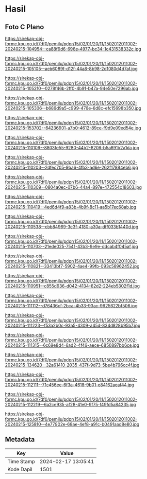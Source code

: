 # Hasil

## Foto C Plano

https://sirekap-obj-formc.kpu.go.id/7df0/pemilu/pdpr/15/02/01/20/11/1502012011002-20240215-104954--ca88f9d6-696e-4977-bc34-1c431538332c.jpg

https://sirekap-obj-formc.kpu.go.id/7df0/pemilu/pdpr/15/02/01/20/11/1502012011002-20240215-105105--aeb6089f-d12f-44a8-8b98-2d1080d4d7af.jpg

https://sirekap-obj-formc.kpu.go.id/7df0/pemilu/pdpr/15/02/01/20/11/1502012011002-20240215-105210--0278f46b-2ff0-4b91-b47a-94e50e7296ab.jpg

https://sirekap-obj-formc.kpu.go.id/7df0/pemilu/pdpr/15/02/01/20/11/1502012011002-20240215-105306--b686d9a5-c999-476e-8d8c-efc15698b350.jpg

https://sirekap-obj-formc.kpu.go.id/7df0/pemilu/pdpr/15/02/01/20/11/1502012011002-20240215-153702--64236901-a7b0-4612-89ce-f9d9e09ed54e.jpg

https://sirekap-obj-formc.kpu.go.id/7df0/pemilu/pdpr/15/02/01/20/11/1502012011002-20240215-110106--8803fe55-9280-44b2-8206-b5a891b2a1da.jpg

https://sirekap-obj-formc.kpu.go.id/7df0/pemilu/pdpr/15/02/01/20/11/1502012011002-20240215-110203--2dfec705-9ba6-4fb3-ad6e-262f17884eb6.jpg

https://sirekap-obj-formc.kpu.go.id/7df0/pemilu/pdpr/15/02/01/20/11/1502012011002-20240215-110309--0804a0ec-07b6-44a4-897e-472554c18603.jpg

https://sirekap-obj-formc.kpu.go.id/7df0/pemilu/pdpr/15/02/01/20/11/1502012011002-20240215-110419--4ed6d4f9-a83b-4b9f-8c11-aa5b17ec68ab.jpg

https://sirekap-obj-formc.kpu.go.id/7df0/pemilu/pdpr/15/02/01/20/11/1502012011002-20240215-110538--cbb84969-3c3f-4180-a30a-dff033b1440d.jpg

https://sirekap-obj-formc.kpu.go.id/7df0/pemilu/pdpr/15/02/01/20/11/1502012011002-20240215-110703--21ede025-7541-43b3-9e9e-ddcab4f045af.jpg

https://sirekap-obj-formc.kpu.go.id/7df0/pemilu/pdpr/15/02/01/20/11/1502012011002-20240215-110821--33413bf7-5902-4ae4-99fb-093c56962452.jpg

https://sirekap-obj-formc.kpu.go.id/7df0/pemilu/pdpr/15/02/01/20/11/1502012011002-20240215-110951--c855d936-d042-4134-82d2-224eb5302f1d.jpg

https://sirekap-obj-formc.kpu.go.id/7df0/pemilu/pdpr/15/02/01/20/11/1502012011002-20240215-111112--d76436cf-2bca-4b33-93ac-9625622bf506.jpg

https://sirekap-obj-formc.kpu.go.id/7df0/pemilu/pdpr/15/02/01/20/11/1502012011002-20240215-111223--f53a2b0c-93a5-4309-a45d-834d828b95b7.jpg

https://sirekap-obj-formc.kpu.go.id/7df0/pemilu/pdpr/15/02/01/20/11/1502012011002-20240215-111315--6c69e8d4-6ad2-4f46-aece-6850897bb6ce.jpg

https://sirekap-obj-formc.kpu.go.id/7df0/pemilu/pdpr/15/02/01/20/11/1502012011002-20240215-134620--32a61410-2035-437f-9d73-5be4b796cc4f.jpg

https://sirekap-obj-formc.kpu.go.id/7df0/pemilu/pdpr/15/02/01/20/11/1502012011002-20240215-112111--71c456ee-6f3a-4618-9b01-e84162aeaf44.jpg

https://sirekap-obj-formc.kpu.go.id/7df0/pemilu/pdpr/15/02/01/20/11/1502012011002-20240215-112219--6a2ce935-af28-41e0-9f75-f49fd5a84235.jpg

https://sirekap-obj-formc.kpu.go.id/7df0/pemilu/pdpr/15/02/01/20/11/1502012011002-20240215-125810--4e77902e-68ae-4ef8-a91c-b0491aad8e80.jpg


## Metadata

| Key        | Value               |
| ---------- | ------------------- |
| Time Stamp | 2024-02-17 13:05:41 |
| Kode Dapil | 1501                |



